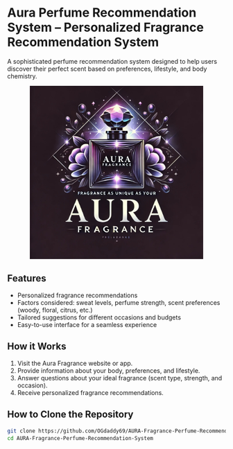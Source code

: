 # Aura Perfume Recommendation System   – Personalized Fragrance Recommendation System  

A sophisticated perfume recommendation system designed to help users discover their perfect scent based on preferences, lifestyle, and body chemistry.  


<div align="center">
    <img src="https://raw.githubusercontent.com/OGdaddy69/AURA-Fragrance-Perfume-Recommendation-System/main/imgperfume.jpg" alt="Project Demo" width="400">
</div>


## Features  
- Personalized fragrance recommendations  
- Factors considered: sweat levels, perfume strength, scent preferences (woody, floral, citrus, etc.)  
- Tailored suggestions for different occasions and budgets  
- Easy-to-use interface for a seamless experience  

## How it Works  
1. Visit the Aura Fragrance website or app.  
2. Provide information about your body, preferences, and lifestyle.  
3. Answer questions about your ideal fragrance (scent type, strength, and occasion).  
4. Receive personalized fragrance recommendations.  

## How to Clone the Repository  
```bash
git clone https://github.com/OGdaddy69/AURA-Fragrance-Perfume-Recommendation-System
cd AURA-Fragrance-Perfume-Recommendation-System

